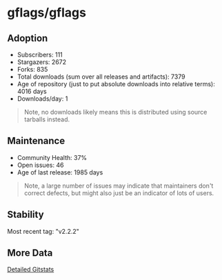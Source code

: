 # gflags/gflags

## Adoption

- Subscribers: 111
- Stargazers: 2672
- Forks: 835
- Total downloads (sum over all releases and artifacts): 7379
- Age of repository (just to put absolute downloads into relative terms): 4016 days
- Downloads/day: 1

> Note, no downloads likely means this is distributed using source tarballs instead.

## Maintenance

- Community Health: 37%
- Open issues: 46
- Age of last release: 1985 days

> Note, a large number of issues may indicate that maintainers don't correct defects, but might also
> just be an indicator of lots of users.

## Stability

Most recent tag: "v2.2.2"

## More Data

[Detailed Gitstats](/bazel-catalog/gitstats/gflags/gflags)

